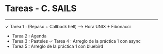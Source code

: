 # Tareas - C. SAILS
_________________________________________

✓ Tarea 1 : (Repaso + Callback hell) --> Hora UNIX + Fibonacci    
* Tarea 2 : Agenda
* Tarea 3 : Pasteles
✓ Tarea 4 : Arreglo de la práctica 1 con async                     
* Tarea 5 : Arreglo de la práctica 1 con bluebird
